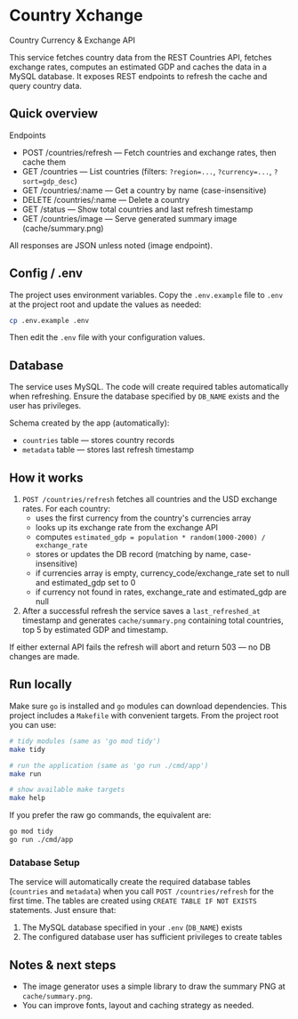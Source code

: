 # Country Xchange

Country Currency & Exchange API

This service fetches country data from the REST Countries API, fetches exchange rates, computes an estimated GDP and caches the data in a MySQL database. It exposes REST endpoints to refresh the cache and query country data.

## Quick overview

Endpoints

- POST /countries/refresh — Fetch countries and exchange rates, then cache them
- GET /countries — List countries (filters: `?region=...`, `?currency=...`, `?sort=gdp_desc`)
- GET /countries/:name — Get a country by name (case-insensitive)
- DELETE /countries/:name — Delete a country
- GET /status — Show total countries and last refresh timestamp
- GET /countries/image — Serve generated summary image (cache/summary.png)

All responses are JSON unless noted (image endpoint).

## Config / .env

The project uses environment variables. Copy the `.env.example` file to `.env` at the project root and update the values as needed:

```bash
cp .env.example .env
```

Then edit the `.env` file with your configuration values.

## Database

The service uses MySQL. The code will create required tables automatically when refreshing. Ensure the database specified by `DB_NAME` exists and the user has privileges.

Schema created by the app (automatically):
- `countries` table — stores country records
- `metadata` table — stores last refresh timestamp

## How it works

1. `POST /countries/refresh` fetches all countries and the USD exchange rates. For each country:
   - uses the first currency from the country's currencies array
   - looks up its exchange rate from the exchange API
   - computes `estimated_gdp = population * random(1000-2000) / exchange_rate`
   - stores or updates the DB record (matching by name, case-insensitive)
   - if currencies array is empty, currency_code/exchange_rate set to null and estimated_gdp set to 0
   - if currency not found in rates, exchange_rate and estimated_gdp are null
2. After a successful refresh the service saves a `last_refreshed_at` timestamp and generates `cache/summary.png` containing total countries, top 5 by estimated GDP and timestamp.

If either external API fails the refresh will abort and return 503 — no DB changes are made.

## Run locally

Make sure `go` is installed and `go` modules can download dependencies. This project includes a `Makefile` with convenient targets. From the project root you can use:

```bash
# tidy modules (same as 'go mod tidy')
make tidy

# run the application (same as 'go run ./cmd/app')
make run

# show available make targets
make help
```

If you prefer the raw go commands, the equivalent are:

```bash
go mod tidy
go run ./cmd/app
```

### Database Setup

The service will automatically create the required database tables (`countries` and `metadata`) when you call `POST /countries/refresh` for the first time. The tables are created using `CREATE TABLE IF NOT EXISTS` statements. Just ensure that:

1. The MySQL database specified in your `.env` (`DB_NAME`) exists
2. The configured database user has sufficient privileges to create tables

## Notes & next steps

- The image generator uses a simple library to draw the summary PNG at `cache/summary.png`.
- You can improve fonts, layout and caching strategy as needed.
